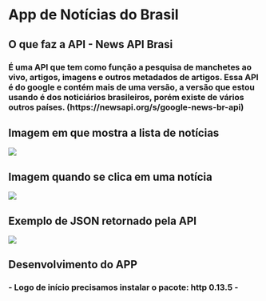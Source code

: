 <h1>App de Notícias do Brasil</h1>
<h2>O que faz a API - News API Brasi</h2>
<h3>É uma API que tem como função a pesquisa de manchetes ao vivo, artigos, imagens e outros metadados de artigos. Essa API é do google e contém mais de uma versão, a versão que estou usando é dos noticiários brasileiros, porém existe de vários outros países. (https://newsapi.org/s/google-news-br-api)</h3>
<h2>Imagem em que mostra a lista de notícias</h2>
<img src="https://cdn.discordapp.com/attachments/762851212193693696/1045395339206725754/newsapp_main_Easy-Resize.com_1.jpg">
<h2>Imagem quando se clica em uma notícia</h2>
<img src="https://cdn.discordapp.com/attachments/762851212193693696/1045395355396739123/newsapp_details_Easy-Resize.com_1.jpg">
<h2>Exemplo de JSON retornado pela API</h2>
<img src="https://cdn.discordapp.com/attachments/762851212193693696/1045400383654203454/image.png">
<h2>Desenvolvimento do APP</h2>
<h3>
  - Logo de início precisamos instalar o pacote: http 0.13.5
  - 
</h3>

